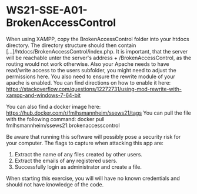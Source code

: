 # WS21-SSE-A01-BrokenAccessControl
When using XAMPP, copy the BrokenAccessControl folder into your htdocs directory. The directory structure should then contain [...]/htdocs/BrokenAccessControl/index.php. It is important, that the server will be reachable unter the server's address + /BrokenAccessControl, as the routing would not work otherwise. Also your Apache needs to have read/write access to the users subfolder, you might need to adjust the permissions here.
You also need to ensure the rewrite module of your apache is enabled. You can find directions on how to enable it here: https://stackoverflow.com/questions/12272731/using-mod-rewrite-with-xampp-and-windows-7-64-bit

You can also find a docker image here: https://hub.docker.com/r/fmlhsmannheim/ssews21/tags
You can pull the file with the following command:
docker pull fmlhsmannheim/ssews21:brokenaccesscontrol

Be aware that running this software will possibly pose a security risk for your computer.
The flags to capture when attacking this app are:
1. Extract the name of any files created by other users.
2. Extract the emails of any registered users.
3. Successfully login as administrator and create a file.

When starting this exercise, you will will have no known credentials and should not have knowledge of the code.
